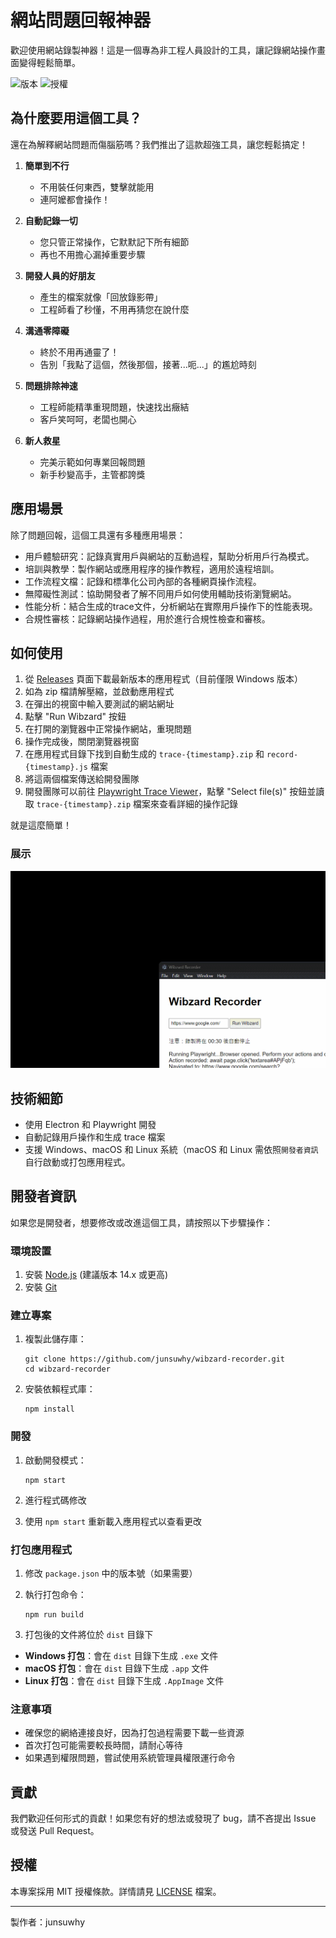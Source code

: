 # 網站問題回報神器

歡迎使用網站錄製神器！這是一個專為非工程人員設計的工具，讓記錄網站操作畫面變得輕鬆簡單。

![版本](https://img.shields.io/badge/版本-0.0.1-blue.svg)
![授權](https://img.shields.io/badge/授權-MIT-green.svg)

## 為什麼要用這個工具？

還在為解釋網站問題而傷腦筋嗎？我們推出了這款超強工具，讓您輕鬆搞定！

1. **簡單到不行**
   - 不用裝任何東西，雙擊就能用
   - 連阿嬤都會操作！

2. **自動記錄一切**
   - 您只管正常操作，它默默記下所有細節
   - 再也不用擔心漏掉重要步驟

3. **開發人員的好朋友**
   - 產生的檔案就像「回放錄影帶」
   - 工程師看了秒懂，不用再猜您在說什麼

4. **溝通零障礙**
   - 終於不用再通靈了！
   - 告別「我點了這個，然後那個，接著...呃...」的尷尬時刻

5. **問題排除神速**
   - 工程師能精準重現問題，快速找出癥結
   - 客戶笑呵呵，老闆也開心

6. **新人救星**
   - 完美示範如何專業回報問題
   - 新手秒變高手，主管都誇獎

## 應用場景

除了問題回報，這個工具還有多種應用場景：

* 用戶體驗研究：記錄真實用戶與網站的互動過程，幫助分析用戶行為模式。
* 培訓與教學：製作網站或應用程序的操作教程，適用於遠程培訓。
* 工作流程文檔：記錄和標準化公司內部的各種網頁操作流程。
* 無障礙性測試：協助開發者了解不同用戶如何使用輔助技術瀏覽網站。
* 性能分析：結合生成的trace文件，分析網站在實際用戶操作下的性能表現。
* 合規性審核：記錄網站操作過程，用於進行合規性檢查和審核。

## 如何使用

1. 從 [Releases](https://github.com/yourusername/your-repo-name/releases) 頁面下載最新版本的應用程式（目前僅限 Windows 版本）
2. 如為 zip 檔請解壓縮，並啟動應用程式
3. 在彈出的視窗中輸入要測試的網站網址
4. 點擊 "Run Wibzard" 按鈕
5. 在打開的瀏覽器中正常操作網站，重現問題
6. 操作完成後，關閉瀏覽器視窗
7. 在應用程式目錄下找到自動生成的 `trace-{timestamp}.zip` 和 `record-{timestamp}.js` 檔案
8. 將這兩個檔案傳送給開發團隊
9. 開發團隊可以前往 [Playwright Trace Viewer](https://trace.playwright.dev/)，點擊 "Select file(s)" 按鈕並讀取 `trace-{timestamp}.zip` 檔案來查看詳細的操作記錄

就是這麼簡單！

### 展示

![GIF操作影片展示](/web/Wibzard-recorder-demo.gif)

## 技術細節

- 使用 Electron 和 Playwright 開發
- 自動記錄用戶操作和生成 trace 檔案
- 支援 Windows、macOS 和 Linux 系統（macOS 和 Linux 需依照`開發者資訊`自行啟動或打包應用程式。

## 開發者資訊

如果您是開發者，想要修改或改進這個工具，請按照以下步驟操作：

### 環境設置

1. 安裝 [Node.js](https://nodejs.org/) (建議版本 14.x 或更高)
2. 安裝 [Git](https://git-scm.com/)

### 建立專案

1. 複製此儲存庫：
   ```
   git clone https://github.com/junsuwhy/wibzard-recorder.git
   cd wibzard-recorder
   ```

2. 安裝依賴程式庫：
   ```
   npm install
   ```

### 開發

1. 啟動開發模式：
   ```
   npm start
   ```

2. 進行程式碼修改
3. 使用 `npm start` 重新載入應用程式以查看更改

### 打包應用程式

1. 修改 `package.json` 中的版本號（如果需要）

2. 執行打包命令：
   ```
   npm run build
   ```

3. 打包後的文件將位於 `dist` 目錄下
  - **Windows 打包**：會在 `dist` 目錄下生成 `.exe` 文件
  - **macOS 打包**：會在 `dist` 目錄下生成 `.app` 文件
  - **Linux 打包**：會在 `dist` 目錄下生成 `.AppImage` 文件

### 注意事項

- 確保您的網絡連接良好，因為打包過程需要下載一些資源
- 首次打包可能需要較長時間，請耐心等待
- 如果遇到權限問題，嘗試使用系統管理員權限運行命令

## 貢獻

我們歡迎任何形式的貢獻！如果您有好的想法或發現了 bug，請不吝提出 Issue 或發送 Pull Request。

## 授權

本專案採用 MIT 授權條款。詳情請見 [LICENSE](LICENSE) 檔案。

---

製作者：junsuwhy